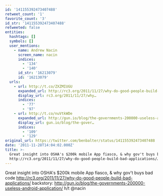 ```yaml
---
id: '141155392473407488'
retweet_count: '1'
favorite_count: '3'
id_str: '141155392473407488'
retweeted: false
entities:
  hashtags: []
  symbols: []
  user_mentions:
    - name: Andrew Nacin
      screen_name: nacin
      indices:
        - '134'
        - '140'
      id_str: '16213079'
      id: '16213079'
  urls:
    - url: http://t.co/ZXZMIUGU
      expanded_url: http://rc3.org/2011/11/27/why-do-good-people-build-bad-applications/
      display_url: rc3.org/2011/11/27/why…
      indices:
        - '77'
        - '97'
    - url: http://t.co/nuVtkWDe
      expanded_url: http://gun.io/blog/the-governments-200000-useless-android-application/
      display_url: gun.io/blog/the-gover…
      indices:
        - '109'
        - '129'
original_url: https://twitter.com/benbalter/status/141155392473407488
date: '2011-11-28T14:04:02.000Z'
title: >-
  Great insight into OSHA's $200k mobile App fiasco, & why gov't buys bad code
  http://rc3.org/2011/11/27/why-do-good-people-build-bad-applications/…
---
```


Great insight into OSHA's $200k mobile App fiasco, & why gov't buys bad code http://rc3.org/2011/11/27/why-do-good-people-build-bad-applications/ backstory: http://gun.io/blog/the-governments-200000-useless-android-application/ h/t @nacin